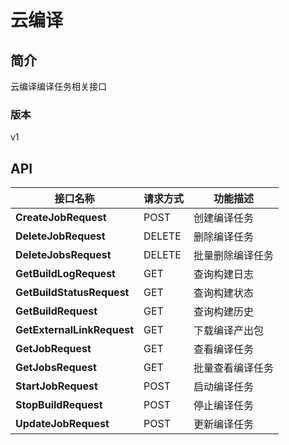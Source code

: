 # 云编译


## 简介
云编译编译任务相关接口

### 版本
v1


## API
|接口名称|请求方式|功能描述|
|---|---|---|
|**CreateJobRequest**|POST|创建编译任务|
|**DeleteJobRequest**|DELETE|删除编译任务|
|**DeleteJobsRequest**|DELETE|批量删除编译任务|
|**GetBuildLogRequest**|GET|查询构建日志|
|**GetBuildStatusRequest**|GET|查询构建状态|
|**GetBuildRequest**|GET|查询构建历史|
|**GetExternalLinkRequest**|GET|下载编译产出包|
|**GetJobRequest**|GET|查看编译任务|
|**GetJobsRequest**|GET|批量查看编译任务|
|**StartJobRequest**|POST|启动编译任务|
|**StopBuildRequest**|POST|停止编译任务|
|**UpdateJobRequest**|POST|更新编译任务|
